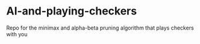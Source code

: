 # AI-and-playing-checkers
Repo for the minimax and alpha-beta pruning algorithm that plays checkers with you
